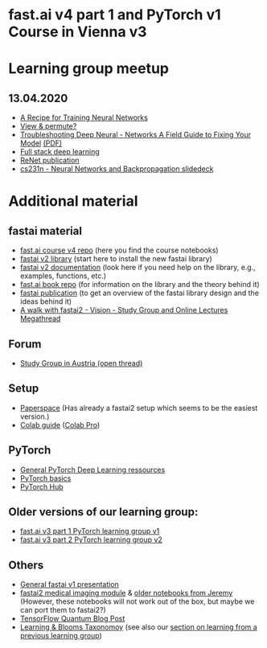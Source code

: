 # fast.ai v4 part 1 and PyTorch v1 Course in Vienna v3

# Learning group meetup

## 13.04.2020
 * [A Recipe for Training Neural Networks](http://karpathy.github.io/2019/04/25/recipe/)
 * [View & permute?](https://github.com/MicPie/pytorch/blob/master/view_and_permute.ipynb)
 * [Troubleshooting Deep Neural - Networks A Field Guide to Fixing Your Model](http://josh-tobin.com/troubleshooting-deep-neural-networks.html) [(PDF)](http://josh-tobin.com/assets/pdf/troubleshooting-deep-neural-networks-01-19.pdf)
 * [Full stack deep learning](https://fullstackdeeplearning.com)
 * [ReNet publication](https://arxiv.org/abs/1512.03385)
 * [cs231n - Neural Networks and Backpropagation slidedeck](http://cs231n.stanford.edu/slides/2019/cs231n_2019_lecture04.pdf)

# Additional material

## fastai material
* [fast.ai course v4 repo](https://github.com/fastai/course-v4) (here you find the course notebooks)
* [fastai v2 library](https://github.com/fastai/fastai2) (start here to install the new fastai library)
* [fastai v2 documentation](https://dev.fast.ai) (look here if you need help on the library, e.g., examples, functions, etc.)
* [fast.ai book repo](https://github.com/fastai/fastbook) (for information on the library and the theory behind it)
* [fastai publication](https://www.fast.ai/2020/02/13/fastai-A-Layered-API-for-Deep-Learning/) (to get an overview of the fastai library design and the ideas behind it)
* [A walk with fastai2 - Vision - Study Group and Online Lectures Megathread](https://forums.fast.ai/t/a-walk-with-fastai2-vision-study-group-and-online-lectures-megathread/59929)

## Forum
* [Study Group in Austria (open thread)](https://forums.fast.ai/t/study-group-in-austria/26119/10)

## Setup
* [Paperspace](https://www.paperspace.com) (Has already a fastai2 setup which seems to be the easiest version.)
* [Colab guide](https://github.com/seduerr91/fastAI_v4/blob/master/fastai2%20on%20colab.md) ([Colab Pro](https://colab.research.google.com/signup))

## PyTorch
* [General PyTorch Deep Learning ressources](https://github.com/MicPie/fastai-pytorch-course-vienna#general-pytorch-deep-learning-ressources)
* [PyTorch basics](https://github.com/MicPie/fastai-pytorch-course-vienna#lesson-1---intro-to-fastai-and-pytorch)
* [PyTorch Hub](https://pytorch.org/hub/research-models)

## Older versions of our learning group:
* [fast.ai v3 part 1 PyTorch learning group v1](https://github.com/MicPie/fastai-pytorch-course-vienna)
* [fast.ai v3 part 2 PyTorch learning group v2](https://github.com/MicPie/fastai-pytorch-course-vienna-v2)

## Others
* [General fastai v1 presentation](https://github.com/MicPie/presentations/blob/master/Presentation_fastai-introduction_29th-VDLM_20190924.pdf)
* [fastai2 medical imaging module](https://dev.fast.ai/medical.imaging) & [older notebooks from Jeremy](https://www.kaggle.com/c/rsna-intracranial-hemorrhage-detection/discussion/114214) (However, these notebooks will not work out of the box, but maybe we can port them to fastai2?)
* [TensorFlow Quantum Blog Post](https://ai.googleblog.com/2020/03/announcing-tensorflow-quantum-open.html)
* [Learning & Blooms Taxonomoy](https://cft.vanderbilt.edu/guides-sub-pages/blooms-taxonomy/) (see also our [section on learning from a previous learning group](https://github.com/MicPie/fastai-pytorch-course-vienna#learning-tips))
